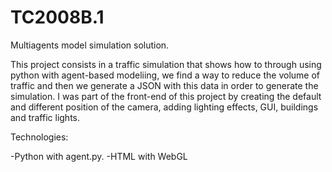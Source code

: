 # TC2008B.1
 Multiagents model simulation solution.
 
 This project consists in a traffic simulation that shows how to through using python with agent-based modeliing,
 we find a way to reduce the volume of traffic and then we generate a JSON with this data in order to generate
 the simulation. I was part of the front-end of this project by creating the default and different position of the camera, 
 adding lighting effects, GUI, buildings and traffic lights.
 
 Technologies:
 
 -Python with agent.py.
 -HTML with WebGL 

 
